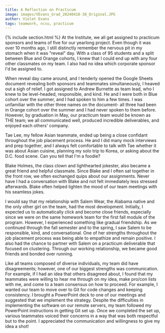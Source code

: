 ```yaml
---
title: A Reflection on Practicum
image: images/VEvans_Grad_20240418-38_Original.JPG
author: Violet Evans
tags: teamwork, ncsu, practicum
---
```


{% include section.html %}
At the Institute, we all get assigned to practicum sponsors and teams of five for our yearlong project. Even though it was over 10 months ago, I still distinctly remember the nervous pit in my stomach when it was "reveal" day. With a class of 95 students and a split between Blue and Orange cohorts, I knew that I could end up with any four other classmates on my team. I also had no idea which corporate sponsor I'd be assigned to.

When reveal day came around, and I tenderly opened the Google Sheets document revealing both sponsors and teammates simultaneously, I heaved out a sigh of relief. I got assigned to Andrew Burnette as team lead, who I knew to be level-headed, responsible, and kind. He and I were both in Blue cohort over the summer, and I had spoken to him a few times. I was unfamiliar with the other three names on the document- all three had been in Orange cohort over the summer and I had never spoken to them before. However, by graduation in May, our practicum team would be known as THE team; we all communicated well, produced incredible deliverables, and enjoyed each others' company.

Tae Lee, my fellow Asian teammate, ended up being a close confidant throughout the job placement process. He and I did many mock interviews and prep together, and I always felt comfortable to talk with Tae whether it was about Asian cuisine, planning my solo trip to Korea, or asking about the D.C. food scene. Can you tell that I'm a foodie?

Blake Holmes, the class clown and lighthearted jokester, also became a great friend and helpful classmate. Since Blake and I often sat together in the front row, we often exchanged quips about our assignments. Never have I had a conversation with Blake and not felt immediately less stressed afterwards. Blake often helped lighten the mood of our team meetings with his seamless jokes.

I would say that my relationship with Salem Wear, the Alabama native and the only other girl on the team, had the most development. Initially, I expected us to automatically click and become close friends, especially since we were on the same homework team for the first fall module of the program. However, I experienced something like gradual friendship. As we continued through the fall semester and to the spring, I saw Salem to be responsible, kind, and conversational. One of her strengths throughout the job placement process was being able to empathize and remain positive. I also had the chance to partner with Salem on a practicum deliverable that focused on clustering. Through our working relationship, we became good friends and bonded over running.

Like all teams composed of diverse individuals, my team did have disagreements; however, one of our biggest strengths was communication. For example, if I had an idea that others disagreed about, I found that my teammates were willing to hear me through on my idea, make pro/con lists with me, and come to a team consensus on how to proceed. For example, I wanted our team to move over to Git for code changes and keeping consistency. I brought a PowerPoint deck to one of our meetings and suggested that we implement the strategy. Despite the difficulties in implementing the software on our remote servers, my team followed my PowerPoint instructions in getting Git set up. Once we completed the set up, various teammates voiced their concerns in a way that was both respectful but to the point. I appreciated the communication and willingness to give my idea a shot!